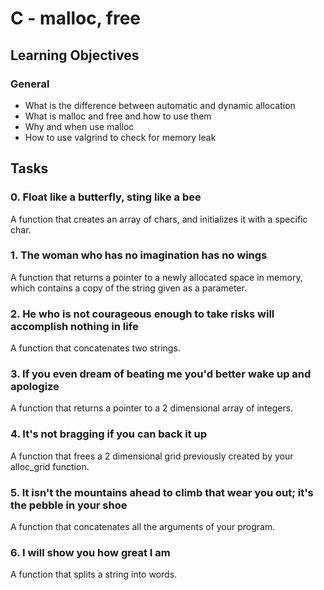 # C - malloc, free

## Learning Objectives

### General
* What is the difference between automatic and dynamic allocation
* What is malloc and free and how to use them
* Why and when use malloc
* How to use valgrind to check for memory leak

## Tasks

### 0. Float like a butterfly, sting like a bee

A function that creates an array of chars, and initializes it with a specific char.

### 1. The woman who has no imagination has no wings
A function that returns a pointer to a newly allocated space in memory, which
contains a copy of the string given as a parameter.

### 2. He who is not courageous enough to take risks will accomplish nothing in life
A function that concatenates two strings.

### 3. If you even dream of beating me you'd better wake up and apologize
A function that returns a pointer to a 2 dimensional array of integers.

### 4. It's not bragging if you can back it up
A function that frees a 2 dimensional grid previously created by your alloc_grid function.

### 5. It isn't the mountains ahead to climb that wear you out; it's the pebble in your shoe
A function that concatenates all the arguments of your program.

### 6. I will show you how great I am
A function that splits a string into words.